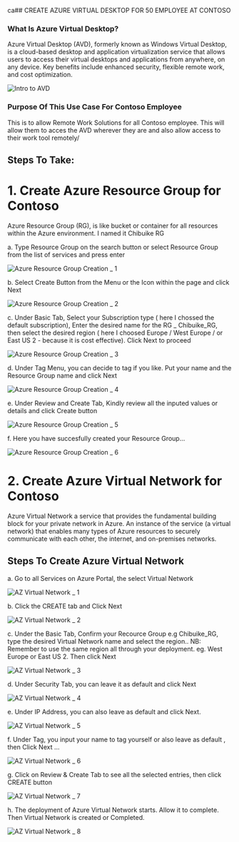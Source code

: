 ca## CREATE AZURE VIRTUAL DESKTOP FOR 50 EMPLOYEE AT CONTOSO

### What Is Azure Virtual Desktop?
Azure Virtual Desktop (AVD), formerly known as Windows Virtual Desktop, is a cloud-based desktop and application virtualization service that allows users to access their virtual desktops and applications from anywhere, on any device. Key benefits include enhanced security, flexible remote work, and cost optimization.

![Intro to AVD](https://github.com/user-attachments/assets/e2826460-c50e-4247-807d-265053b98513)

### Purpose Of This Use Case For Contoso Employee
This is to allow Remote Work Solutions for all Contoso employee. This will allow them to acces the AVD wherever they are and also allow access to their work tool remotely/

## Steps To Take:
# 1. Create Azure Resource Group for Contoso
Azure Resource Group (RG), is like bucket or container for all resources within the Azure environment. I named it Chibuike RG 

a. Type Resource Group on the search button or select Resource Group from the list of services and press enter 

![Azure Resource Group Creation  _ 1](https://github.com/user-attachments/assets/0b5638fe-3520-4add-9efe-bcaf2c72c95d)

b. Select Create Button from the Menu or the Icon within the page and click Next

![Azure Resource Group Creation  _ 2](https://github.com/user-attachments/assets/bd6dae10-3cc0-4742-8ebb-c3c398ff4e32)


c.  Under Basic Tab, Select your Subscription type ( here I chossed the default subscription), Enter the desired name for the RG _ Chibuike_RG, then select the desired region ( here I choosed Europe / West Europe / or East US 2 - because it is cost effective). Click Next to proceed

![Azure Resource Group Creation  _ 3](https://github.com/user-attachments/assets/d52b9400-18e6-4525-bcc3-4c524ccebc91)

d. Under Tag Menu, you can decide to tag if you like. Put your name and the Resource Group name and click Next 

![Azure Resource Group Creation  _ 4](https://github.com/user-attachments/assets/0af77641-d665-47cb-b7a1-e163c9e424eb)

e. Under Review and Create Tab, Kindly review all the inputed values or details and click Create button

![Azure Resource Group Creation  _ 5](https://github.com/user-attachments/assets/13b121fd-2481-4e81-ba75-b50dab2d9a4f)

f. Here you have succesfully created your Resource Group... 

![Azure Resource Group Creation  _ 6](https://github.com/user-attachments/assets/3e28bdc3-3f69-4ef4-909e-69ff199dea5b)


# 2. Create Azure Virtual Network for Contoso
Azure Virtual Network a service that provides the fundamental building block for your private network in Azure. An instance of the service (a virtual network)  that enables many types of Azure resources to securely communicate with each other, the internet, and on-premises networks.

## Steps To Create Azure Virtual Network

a.  Go to all Services on Azure Portal, the select Virtual Network 

![AZ Virtual Network _ 1](https://github.com/user-attachments/assets/15f9be21-51d6-417e-9c6f-4729c46dc476)

b.  Click the CREATE tab and Click Next 

![AZ Virtual Network _ 2](https://github.com/user-attachments/assets/2c58bb86-b78f-4ef8-aebb-171f256b4eeb)

c.   Under the Basic Tab, Confirm your Recource Group e.g Chibuike_RG, type the desired Virtual Network name and select the region..
NB: Remember to use the same region all through your deployment. eg. West Europe or East US 2. Then click Next

![AZ Virtual Network _ 3](https://github.com/user-attachments/assets/0b28252b-f308-4677-9443-7969238b2b50)

d.   Under Security Tab, you can leave it as default and click Next 

![AZ Virtual Network _ 4](https://github.com/user-attachments/assets/15a673fb-2c4c-44a7-adf8-6a92677d62ec)

e.   Under IP Address, you can also leave as default and click Next.

![AZ Virtual Network _ 5](https://github.com/user-attachments/assets/a4cf268f-eefb-4176-b774-3aa169f527c5)

f.   Under Tag, you input your name to tag yourself or also leave as default , then Click Next ...

![AZ Virtual Network _ 6](https://github.com/user-attachments/assets/a40fc928-c57c-4a20-bba1-55c6436a1a55)

g.   Click on Review & Create Tab to see all the selected entries, then click CREATE button 

![AZ Virtual Network _ 7](https://github.com/user-attachments/assets/a8a8c43e-f1d0-46e8-b09e-523b9d5fb467)

h.   The deployment of Azure Virtual Network starts. Allow it to complete. Then Virtual Network is created or Completed.

![AZ Virtual Network _ 8](https://github.com/user-attachments/assets/a3eecbee-244c-42c3-bc69-2b12b40b169d)





































